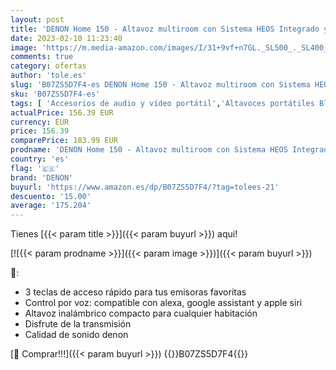 ```yaml
---
layout: post
title: 'DENON Home 150 - Altavoz multiroom con Sistema HEOS Integrado y Control por Voz  Amazon Alexa  Google Assistant  Apple Siri   Color Negro'
date: 2023-02-10 11:23:40
image: 'https://m.media-amazon.com/images/I/31+9vf+n7GL._SL500_._SL400_.jpg'
comments: true
category: ofertas
author: 'tole.es'
slug: 'B07ZS5D7F4-es DENON Home 150 - Altavoz multiroom con Sistema HEOS...'
sku: 'B07ZS5D7F4-es'
tags: [ 'Accesorios de audio y vídeo portátil','Altavoces portátiles Bluetooth','Altavoces portátiles y altavoces con puerto dock','Audio y vídeo portátil','Electrónica','apple','denon','🇪🇸', ]
actualPrice: 156.39 EUR
currency: EUR
price: 156.39
comparePrice: 183.99 EUR
prodname: 'DENON Home 150 - Altavoz multiroom con Sistema HEOS Integrado y Control por Voz  Amazon Alexa  Google Assistant  Apple Siri   Color Negro'
country: 'es'
flag: '🇪🇸'
brand: 'DENON'
buyurl: 'https://www.amazon.es/dp/B07ZS5D7F4/?tag=tolees-21'
descuento: '15.00'
average: '175.204'
---
```


Tienes [{{< param title >}}]({{< param buyurl >}}) aqui!

[![{{< param prodname >}}]({{< param image >}})]({{< param buyurl >}})

🔎:

- 3 teclas de acceso rápido para tus emisoras favoritas
- Control por voz: compatible con alexa, google assistant y apple siri
- Altavoz inalámbrico compacto para cualquier habitación
- Disfrute de la transmisión
- Calidad de sonido denon

[🛒 Comprar!!!]({{< param buyurl >}})
{{<world>}}B07ZS5D7F4{{</world>}}
